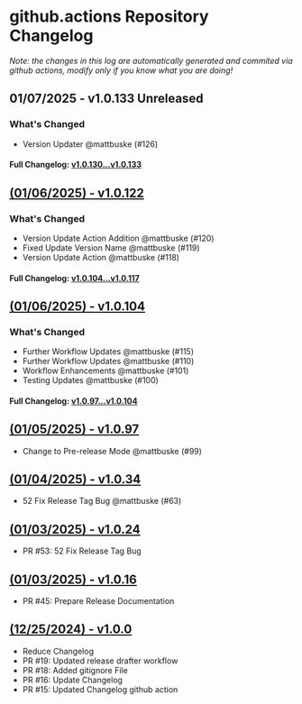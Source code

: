# github.actions Repository Changelog
*Note: the changes in this log are automatically generated and commited via github actions, modify only if you know what you are doing!*


## **01/07/2025 - v1.0.133 Unreleased**
### What's Changed
- Version Updater @mattbuske (#126)
#### **Full Changelog**: [v1.0.130...v1.0.133](https://github.com/deepworks-net/github.toolkit/compare/v1.0.130...v1.0.133)

## **[(01/06/2025) - v1.0.122](https://github.com/deepworks-net/github.actions/releases/tag/v1.0.122)**
### What's Changed
- Version Update Action Addition @mattbuske (#120)
- Fixed Update Version Name @mattbuske (#119)
- Version Update Action @mattbuske (#118)
#### **Full Changelog**: [v1.0.104...v1.0.117](https://github.com/deepworks-net/github.actions/compare/v1.0.104...v1.0.117)

## **[(01/06/2025) - v1.0.104](https://github.com/deepworks-net/github.actions/releases/tag/v1.0.104)**
### What's Changed
- Further Workflow Updates @mattbuske (#115)
- Further Workflow Updates @mattbuske (#110)
- Workflow Enhancements @mattbuske (#101)
- Testing Updates @mattbuske (#100)
#### **Full Changelog**: [v1.0.97...v1.0.104](https://github.com/deepworks-net/github.actions/compare/v1.0.97...v1.0.104)

## **[(01/05/2025) - v1.0.97](https://github.com/deepworks-net/github.actions/releases/tag/v1.0.97)**
- Change to Pre-release Mode @mattbuske (#99)

## **[(01/04/2025) - v1.0.34](https://github.com/deepworks-net/github.actions/releases/tag/v1.0.34)**
- 52 Fix Release Tag Bug @mattbuske (#63)

## **[(01/03/2025) - v1.0.24](https://github.com/deepworks-net/github.actions/releases/tag/v1.0.24)**
- PR #53: 52 Fix Release Tag Bug

## **[(01/03/2025) - v1.0.16](https://github.com/deepworks-net/github.actions/releases/tag/v1.0.16)**
- PR #45: Prepare Release Documentation

## **[(12/25/2024) - v1.0.0](https://github.com/deepworks-net/github.actions/releases/tag/v1.0.0)**
- Reduce Changelog
- PR #19: Updated release drafter workflow
- PR #18: Added gitignore File
- PR #16: Update Changelog
- PR #15: Updated Changelog github action
